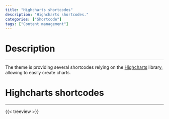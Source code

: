 ```yaml
---
title: "Highcharts shortcodes"
description: "Highcharts shortcodes."
categories: ["Shortcode"]
tags: ["Content management"]
---
```


# Description
---

The theme is providing several shortcodes relying on the [Highcharts](https://www.highcharts.com/) library, allowing to easily create charts.

# Highcharts shortcodes
---

{{< treeview >}}